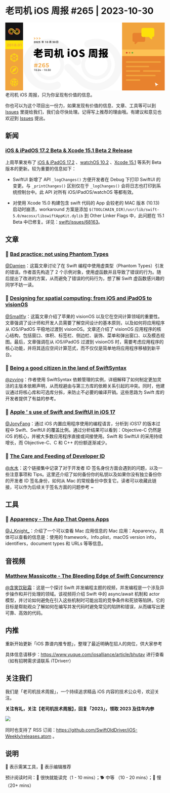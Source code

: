 # 老司机 iOS 周报 #265 | 2023-10-30

![ios-weekly](https://github.com/SwiftOldDriver/iOS-Weekly/blob/master/assets/weekly-header/265.png?raw=true)
老司机 iOS 周报，只为你呈现有价值的信息。

你也可以为这个项目出一份力，如果发现有价值的信息、文章、工具等可以到 [Issues](https://github.com/SwiftOldDriver/iOS-Weekly/issues) 里提给我们，我们会尽快处理。记得写上推荐的理由哦。有建议和意见也欢迎到 [Issues](https://github.com/SwiftOldDriver/iOS-Weekly/issues) 提出。

## 新闻

### [iOS & iPadOS 17.2 Beta & Xcode 15.1 Beta 2 Release](https://developer.apple.com/documentation/ios-ipados-release-notes/ios-ipados-17_2-release-notes)

上周苹果发布了 [iOS & iPadOS 17.2](https://developer.apple.com/documentation/ios-ipados-release-notes/ios-ipados-17_2-release-notes) 、[watchOS 10.2](https://developer.apple.com/documentation/watchos-release-notes/watchos-10_2-release-notes) 、[Xcode 15.1](https://developer.apple.com/documentation/Xcode-Release-Notes/xcode-15_1-release-notes) 等系列 Beta 版本的更新。较为重要的信息如下：

- SwiftUI 新增了 API ``_logChanges()`` 方便开发者在 Debug 下打印 SwiftUI 的变更。与 ``_printChanges()`` 区别仅在于 ``_logChanges()`` 会将日志也打印到系统控制台中。此 API 对所有 iOS/iPadOS/watchOS 等都有效。

- 对使用 Xcode 15.0 构建包含 swift 代码的 App 会较老的 MAC 版本 (10.13) 启动时崩溃，workaround 方案是添加 ``$(TOOLCHAIN_DIR)/usr/lib/swift-5.0/macosx/libswiftAppKit.dylib`` 到 Other Linker Flags 中，此问题在 15.1 Beta 中已修复。详见：[swift/issues/68163](https://github.com/apple/swift/issues/68163)。

## 文章

### 🐎 [Bad practice: not using Phantom Types](https://www.swiftwithvincent.com/blog/bad-practice-not-using-phantom-types)

[@Damien](https://github.com/ZengyiMa)：这篇文章讨论了在 Swift 编程中使用虚类型（Phantom Types）引发的错误。作者首先构造了 2 个示例对象，使用虚函数并且导致了错误的行为。随后提出了改进的方案，从而避免了错误的代码行为，想了解 Swift 虚函数感兴趣的同学不妨一读。

### 🐎 [Designing for spatial computing: from iOS and iPadOS to visionOS](https://www.createwithswift.com/designing-for-visionos-shifting-from-ios-and-ipados/)

[@Smallfly](https://github.com/iostalks)：这篇文章介绍了苹果的 visionOS 以及它在空间计算领域的重要性。文章强调了设计师和开发人员需要了解空间设计的基本原则，以及如何将应用程序从 iOS/iPadOS 平稳地过渡到 visionOS。文章还介绍了 visionOS 应用程序的核心结构，包括窗口、体积、标签栏、侧边栏、装饰、菜单和弹出窗口、以及模态视图。最后，文章强调在从 iOS/iPadOS 过渡到 visionOS 时，需要考虑应用程序的核心功能，并将其适应空间计算范式，而不仅仅是简单地将应用程序移植到新平台。

### 🐎 [Being a good citizen in the land of SwiftSyntax](https://www.pointfree.co/blog/posts/116-being-a-good-citizen-in-the-land-of-swiftsyntax)

[@zvving](https://github.com/zvving)：作者使用 SwiftSyntax 依赖管理的实例，详细解释了如何制定更加灵活的主版本依赖声明，从而规避由与第三方库的依赖关系引起的冲突。同时，他建议通过将核心库和可选库分拆，来防止不必要的编译开销。这些思路为 Swift 库的开发者提供了有益的参考。

### 🐎 [Apple ’ s use of Swift and SwiftUI in iOS 17](https://blog.timac.org/2023/1019-state-of-swift-and-swiftui-ios17/)

[@JonyFang](https://github.com/JonyFang)：通过 iOS 内置应用程序使用的编程语言，分析到 iOS17 的版本过程中 Swift、SwiftUI 的覆盖比例。通过分析结果可以看到：Objective-C 仍然是 iOS 的核心，并被大多数应用程序直接或间接使用。Swift 和 SwiftUI 的采用持续增长，而 Objective-C、C 和 C++ 的份额逐渐减少。

### 🐎 [The Care and Feeding of Developer ID](https://developer.apple.com/forums/thread/732320)

[@水水](https://www.xuyanlan.com/)：这个链接集中记录了对于开发者 ID 签名身份方面会遇到的问题，以及一些注意事项和 Tips。这里还介绍了如何备份你的私钥以及如果你没有独立备份你的开发者 ID 签名身份，如何从 Mac 的常规备份中恢复它。读者可以收藏此链接，可以作为后续关于签名方面的问题参考 ~

## 工具

### 🐎 [Apparency - The App That Opens Apps](https://www.mothersruin.com/software/Apparency/)

[@J_Knight_](https://github.com/knightsj)：介绍了一个可以查看 Mac 应用信息的 Mac 应用：Apparency。具体可以查看的信息是：使用的 framework，Info.plist，macOS version info，identifiers，document types 和 URLs 等等信息。

## 音视频

### [Matthew Massicotte - The Bleeding Edge of Swift Concurrency](https://www.youtube.com/watch?v=HqjqwW12wpw)

[@含笑饮砒霜](https://weibo.com/chinafishnews/)：这是一个探讨 Swift 并发编程主题的视频，并发编程是一个涉及异步操作和并行处理的领域。该视频将介绍 Swift 中的 async/await 机制和 actor 模型，并讨论如何避免在引入这些机制时可能出现的竞争条件和死锁等陷阱。它的目标是帮助观众了解如何在编写并发代码时避免常见的陷阱和错误，从而编写出更可靠、高效的代码。

## 内推

重新开始更新「iOS 靠谱内推专题」，整理了最近明确在招人的岗位，供大家参考

具体信息请移步：<https://www.yuque.com/iosalliance/article/bhutav> 进行查看（如有招聘需求请联系 iTDriverr）

## 关注我们

我们是「老司机技术周报」，一个持续追求精品 iOS 内容的技术公众号，欢迎关注。

**关注有礼，关注【老司机技术周报】，回复「2023」，领取 2023 及往年内参**

![](https://github.com/SwiftOldDriver/iOS-Weekly/blob/master/assets/qrcode_for_wechat.jpg?raw=true)

同时也支持了 RSS 订阅：<https://github.com/SwiftOldDriver/iOS-Weekly/releases.atom> 。

## 说明

🚧 表示需某工具，🌟 表示编辑推荐

预计阅读时间：🐎 很快就能读完（1 - 10 mins）；🐕 中等 （10 - 20 mins）；🐢 慢（20+ mins）
